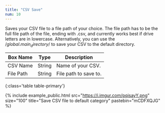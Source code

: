 ```yaml
---
title: "CSV Save"
num: 10
---
```


Saves your CSV file to a file path of your choice. The file path has to be the full file path of the file, ending with .csv, and currently works best if drive letters are in lowercase. Alternatively, you can use the /$global.main_directory$/ to save your CSV to the default directory. 

| Box Name | Type | Description | 
|-------|--------|--------
|CSV Name|String|Name of your CSV.
|File Path|String|File path to save to.
{:class='table table-primary'}

{% include example_public.html src="https://i.imgur.com/pqisayY.png" size="100" title="Save CSV file to default category" pastebin="mCDFXQJG" %} 







